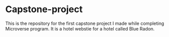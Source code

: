 # Capstone-project
This is the repository for the first capstone project I made while completing Microverse program. It is a hotel webstie for a hotel called Blue Radon.
